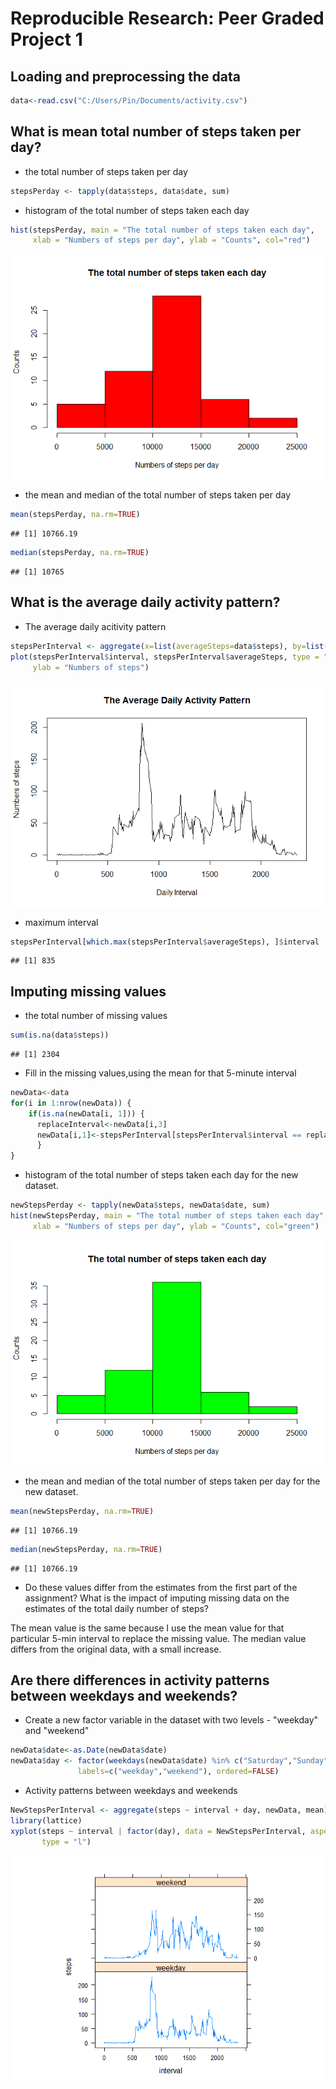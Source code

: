 Reproducible Research: Peer Graded Project 1
============================================

        
## Loading and preprocessing the data


```r
data<-read.csv("C:/Users/Pin/Documents/activity.csv")
```

##  What is mean total number of steps taken per day?

* the total number of steps taken per day

```r
stepsPerday <- tapply(data$steps, data$date, sum)
```

* histogram of the total number of steps taken each day

```r
hist(stepsPerday, main = "The total number of steps taken each day", 
     xlab = "Numbers of steps per day", ylab = "Counts", col="red")
```

![](PA1_template_files/figure-html/unnamed-chunk-3-1.png)<!-- -->

* the mean and median of the total number of steps taken per day

```r
mean(stepsPerday, na.rm=TRUE)
```

```
## [1] 10766.19
```

```r
median(stepsPerday, na.rm=TRUE)
```

```
## [1] 10765
```

## What is the average daily activity pattern?

* The average daily acitivity pattern

```r
stepsPerInterval <- aggregate(x=list(averageSteps=data$steps), by=list(interval=data$interval), FUN=mean, na.rm=TRUE)
plot(stepsPerInterval$interval, stepsPerInterval$averageSteps, type = "l", main = ("The Average Daily Activity Pattern"), xlab="Daily Interval",
     ylab = "Numbers of steps")
```

![](PA1_template_files/figure-html/unnamed-chunk-5-1.png)<!-- -->

* maximum interval

```r
stepsPerInterval[which.max(stepsPerInterval$averageSteps), ]$interval
```

```
## [1] 835
```

## Imputing missing values

* the total number of missing values 

```r
sum(is.na(data$steps))
```

```
## [1] 2304
```

* Fill in the missing values,using the mean for that 5-minute interval

```r
newData<-data
for(i in 1:nrow(newData)) {
    if(is.na(newData[i, 1])) {
      replaceInterval<-newData[i,3]  
      newData[i,1]<-stepsPerInterval[stepsPerInterval$interval == replaceInterval, ]$averageSteps
      }
}
```

* histogram of the total number of steps taken each day for the new dataset.

```r
newStepsPerday <- tapply(newData$steps, newData$date, sum)
hist(newStepsPerday, main = "The total number of steps taken each day", 
     xlab = "Numbers of steps per day", ylab = "Counts", col="green")
```

![](PA1_template_files/figure-html/unnamed-chunk-9-1.png)<!-- -->

* the mean and median of the total number of steps taken per day for the new dataset.

```r
mean(newStepsPerday, na.rm=TRUE)
```

```
## [1] 10766.19
```

```r
median(newStepsPerday, na.rm=TRUE)
```

```
## [1] 10766.19
```

* Do these values differ from the estimates from the first part of the assignment? What is the impact of imputing missing data on the estimates of the total daily number of steps?

The mean value is the same because I use the mean value for that particular 5-min interval to replace the missing value. The median value differs from the original data, with a small increase.

## Are there differences in activity patterns between weekdays and weekends?

* Create a new factor variable in the dataset with two levels - "weekday" and "weekend"

```r
newData$date<-as.Date(newData$date)
newData$day <- factor(weekdays(newData$date) %in% c("Saturday","Sunday"), 
               labels=c("weekday","weekend"), ordered=FALSE)
```

* Activity patterns between weekdays and weekends

```r
NewStepsPerInterval <- aggregate(steps ~ interval + day, newData, mean)
library(lattice)
xyplot(steps ~ interval | factor(day), data = NewStepsPerInterval, aspect = 1/2, 
       type = "l")
```

![](PA1_template_files/figure-html/unnamed-chunk-12-1.png)<!-- -->
